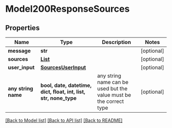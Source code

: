 # Model200ResponseSources


## Properties
Name | Type | Description | Notes
------------ | ------------- | ------------- | -------------
**message** | **str** |  | [optional] 
**sources** | [**List**](List.md) |  | [optional] 
**user_input** | [**SourcesUserInput**](SourcesUserInput.md) |  | [optional] 
**any string name** | **bool, date, datetime, dict, float, int, list, str, none_type** | any string name can be used but the value must be the correct type | [optional]

[[Back to Model list]](../README.md#documentation-for-models) [[Back to API list]](../README.md#documentation-for-api-endpoints) [[Back to README]](../README.md)


